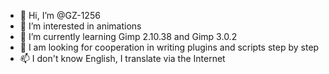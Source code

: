 - 👋 Hi, I’m @GZ-1256
- 👀 I’m interested in animations
- 🌱 I’m currently learning Gimp 2.10.38 and Gimp 3.0.2
- 💞️ I am looking for cooperation in writing plugins and scripts step by step
- 📫 I don't know English, I translate via the Internet



<!---
GZ-1256/GZ-1256 is a ✨ special ✨ repository because its `README.md` (this file) appears on your GitHub profile.
You can click the Preview link to take a look at your changes.
--->
